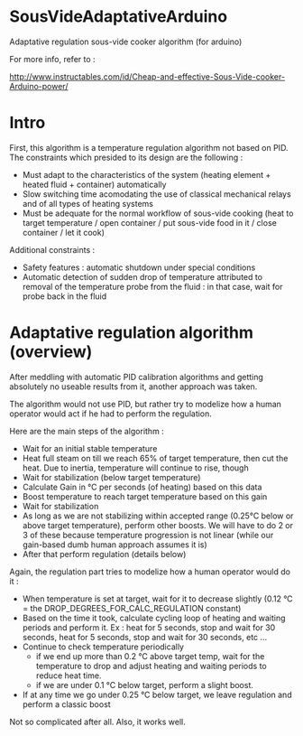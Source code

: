 SousVideAdaptativeArduino
=========================

Adaptative regulation sous-vide cooker algorithm (for arduino)

For more info, refer to :

http://www.instructables.com/id/Cheap-and-effective-Sous-Vide-cooker-Arduino-power/


Intro
=========================

First, this algorithm is a temperature regulation algorithm not based on PID. The constraints which presided to its design are the following : 

- Must adapt to the characteristics of the system (heating element + heated fluid + container) automatically
- Slow switching time acomodating the use of classical mechanical relays and of all types of heating systems
- Must be adequate for the normal workflow of sous-vide cooking (heat to target temperature / open container / put sous-vide food in it / close container / let it cook)
 

Additional constraints :
- Safety features : automatic shutdown under special conditions
- Automatic detection of sudden drop of temperature attributed to removal of the temperature probe from the fluid : in that case, wait for probe back in the fluid


Adaptative regulation algorithm (overview)
==================================================

After meddling with automatic PID calibration algorithms and getting absolutely no useable results from it, another approach was taken.

The algorithm would not use PID, but rather try to modelize how a human operator would act if he had to perform the regulation.

Here are the main steps of the algorithm :

- Wait for an initial stable temperature
- Heat full steam on till we reach 65% of target temperature, then cut the heat. Due to inertia, temperature will continue to rise, though
- Wait for stabilization (below target temperature)
- Calculate Gain in °C per seconds (of heating) based on this data
- Boost temperature to reach target temperature based on this gain
- Wait for stabilization
- As long as we are not stabilizing within accepted range (0.25°C below or above target temperature), perform other boosts. We will have to do 2 or 3 of these because temperature progression is not linear (while our gain-based dumb human approach assumes it is)
- After that perform regulation (details below)
 

Again, the regulation part tries to modelize how a human operator would do it :

- When temperature is set at target, wait for it to decrease slightly (0.12 °C = the DROP_DEGREES_FOR_CALC_REGULATION constant)
- Based on the time it took, calculate cycling loop of heating and waiting periods and perform it. Ex : heat for 5 seconds, stop and wait for 30 seconds, heat for 5 seconds, stop and wait for 30 seconds, etc ...
- Continue to check temperature periodically
  - if we end up more than 0.2 °C above target temp, wait for the temperature to drop and adjust heating and waiting periods to reduce heat time.
  - if we are under 0.1 °C below target, perform a slight boost.
- If at any time we go under 0.25 °C below target, we leave regulation and perform a classic boost


Not so complicated after all. Also, it works well. 


